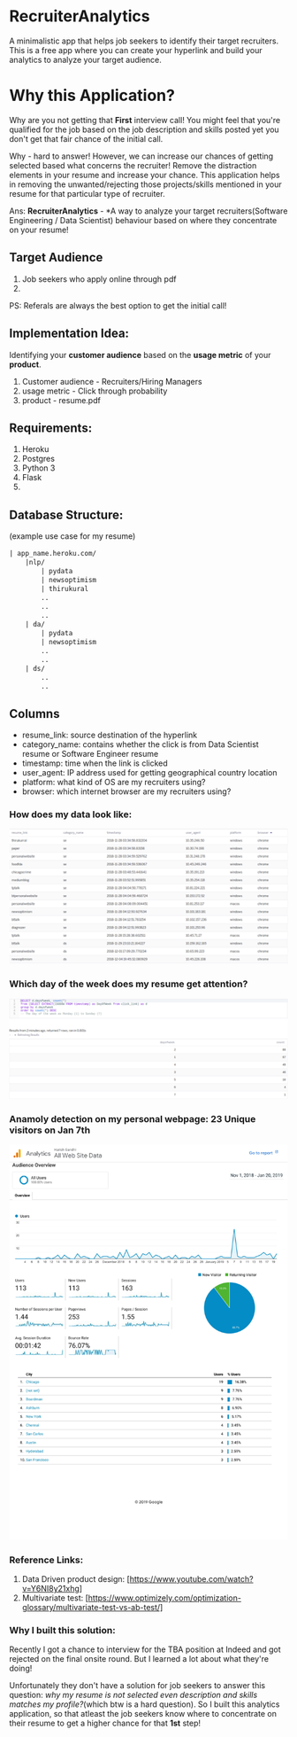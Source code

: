 # RecruiterAnalytics
A minimalistic app that helps job seekers to identify their target recruiters.
This is a free app where you can create your hyperlink and build your analytics to analyze your target audience.

# Why this Application?
Why are you not getting that **First** interview call! You might feel that you're qualified for the job based on the job description and skills posted yet you don't get that fair chance of the initial call. 

Why - hard to answer! However, we can increase our chances of getting selected based what concerns the recruiter! Remove the distraction elements in your resume and increase your chance. This application helps in removing the unwanted/rejecting those projects/skills mentioned in your resume for that particular type of recruiter.

Ans: 
		**RecruiterAnalytics** - *A way to analyze your target recruiters(Software Engineering / Data Scientist) behaviour based on where they concentrate on your resume!


## Target Audience
1. Job seekers who apply online through pdf
2. 


PS: Referals are always the best option to get the initial call!


## Implementation Idea:
Identifying your **customer audience** based on the **usage metric** of your **product**.

1. Customer audience - Recruiters/Hiring Managers
2. usage metric - Click through probability
3. product - resume.pdf

## Requirements:
1. Heroku
2. Postgres
3. Python 3
4. Flask
5. 

## Database Structure:
(example use case for my resume)

    | app_name.heroku.com/
        |nlp/
            | pydata
            | newsoptimism
            | thirukural
            ..
            ..
            ..
        | da/
            | pydata
            | newsoptimism
            ..
            ..
        | ds/
            ..
            ..

## Columns

- resume_link: source destination of the hyperlink
- category_name: contains whether the click is from Data Scientist resume or Software Engineer resume
- timestamp: time when the link is clicked
- user_agent: IP address used for getting geographical country location
- platform: what kind of OS are my recruiters using?
- browser: which internet browser are my recruiters using?


### How does my data look like:
![](images/sample.png)

### Which day of the week does my resume get attention?
![](images/which_day_of_week.png)

### Anamoly detection on my personal webpage: 23 Unique visitors on Jan 7th
![](images/web_page_analytics.jpg)

### Reference Links:
1. Data Driven product design: [https://www.youtube.com/watch?v=Y6NI8y21xhg]
2. Multivariate test: [https://www.optimizely.com/optimization-glossary/multivariate-test-vs-ab-test/]

### Why I built this solution:
Recently I got a chance to interview for the TBA position at Indeed and got rejected on the final onsite round. But I learned a lot about what they're doing!

Unfortunately they don't have a solution for job seekers to answer this question: *why my resume is not selected even description and skills matches my profile?*(which btw is a hard question). So I built this analytics application, so that atleast the job seekers know where to concentrate on their resume to get a higher chance for that **1st** step!
